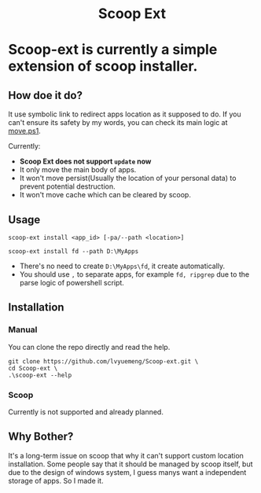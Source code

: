 <h1 align="center">Scoop Ext<h1>

Scoop-ext is currently a simple extension of scoop installer.

## How doe it do?

It use symbolic link to redirect apps location as it supposed to do. If you can't ensure its safety by my words, you can check its main logic at [move.ps1](exec/move.ps1).

Currently:

- **Scoop Ext does not support `update` now**
- It only move the main body of apps.
- It won't move persist(Usually the location of your personal data) to prevent potential destruction.  
- It won't move cache which can be cleared by scoop.

## Usage

```
scoop-ext install <app_id> [-pa/--path <location>] 
```

```
scoop-ext install fd --path D:\MyApps
```

- There's no need to create `D:\MyApps\fd`, it create automatically.
- You should use `,` to separate apps, for example `fd, ripgrep` due to the parse logic of powershell script.

## Installation

### Manual

You can clone the repo directly and read the help.
```shell
git clone https://github.com/lvyuemeng/Scoop-ext.git \
cd Scoop-ext \
.\scoop-ext --help
```

### Scoop

Currently is not supported and already planned.

## Why Bother?

It's a long-term issue on scoop that why it can't support custom location installation. Some people say that it should be managed by scoop itself, but due to the design of windows system, I guess manys want a independent storage of apps. So I made it.